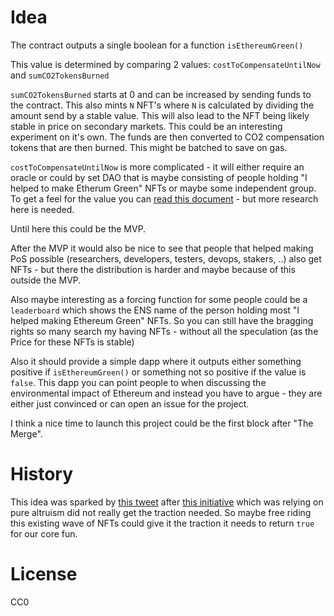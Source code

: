 # Idea

The contract outputs a single boolean for a function `isEthereumGreen()`

This value is determined by comparing 2 values: `costToCompensateUntilNow` and `sumCO2TokensBurned`

`sumCO2TokensBurned` starts at 0 and can be increased by sending funds to the contract. This also mints `N` NFT's where `N` is calculated by dividing the amount send by a stable value. This will also lead to the NFT being likely stable in price on secondary markets. This could be an interesting experiment on it's own. The funds are then converted to CO2 compensation tokens that are then burned. This might be batched to save on gas.

`costToCompensateUntilNow` is more complicated - it will either require an oracle or could by set DAO that is maybe consisting of people holding "I helped to make Etherum Green" NFTs or maybe some independent group. To get a feel for the value you can [read this document](https://www.notion.so/Merge-4-Climate-9702d99a929e4f48af8fd90bfd205983)  - but more research here is needed. 

Until here this could be the MVP.

After the MVP it would also be nice to see that people that helped making PoS possible (researchers, developers, testers, devops, stakers, ..) also get NFTs - but there the distribution is harder and maybe because of this outside the MVP.

Also maybe interesting as a forcing function for some people could be a `leaderboard` which shows the ENS name of the person holding most "I helped making Ethereum Green" NFTs. So you can still have the bragging rights so many search my having NFTs - without all the speculation (as the Price for these NFTs is stable)

Also it should provide a simple dapp where it outputs either something positive if `isEthereumGreen()` or something not so positive if the value is `false`. This dapp you can point people to when discussing the environmental impact of Ethereum and instead you have to argue - they are either just convinced or can open an issue for the project.

I think a nice time to launch this project could be the first block after "The Merge".

# History

This idea was sparked by [this tweet](https://twitter.com/rabbyte/status/1488299042111115273) after [this initiative](https://www.notion.so/Merge-4-Climate-9702d99a929e4f48af8fd90bfd205983) which was relying on pure altruism did not really get the traction needed. So maybe free riding this existing wave of NFTs could give it the traction it needs to return `true` for our core fun.

# License

CC0
